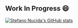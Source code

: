 ## Work In Progress 😄

[![Stefano Nucida's GitHub stats](https://github-readme-stats.vercel.app/api?username=stefanonucida&show_icons=true&line_height=27&count_private=true&title_color=ffffff&text_color=c9cacc&icon_color=2bbc8a&bg_color=1d1f21)](https://github.com/stefanonucida/)

<!--
[![Top Langs](https://github-readme-stats.vercel.app/api/top-langs/?username=stefanonucida)](https://github.com/stefanonucida/)

-->
<!--
**stefanonucida/StefanoNucida** is a ✨ _special_ ✨ repository because its `README.md` (this file) appears on your GitHub profile.

Here are some ideas to get you started:

- 🔭 I’m currently working on ...
- 🌱 I’m currently learning ...
- 👯 I’m looking to collaborate on ...
- 🤔 I’m looking for help with ...
- 💬 Ask me about ...
- 📫 How to reach me: ...
- 😄 Pronouns: ...
- ⚡ Fun fact: ...
-->
